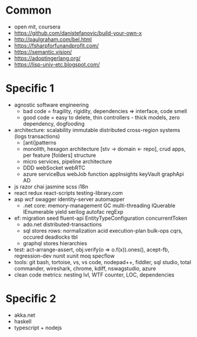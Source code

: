 # Common

* open mit, coursera
* https://github.com/danistefanovic/build-your-own-x
* http://paulgraham.com/bel.html
* https://fsharpforfunandprofit.com/
* https://semantic.vision/
* https://adoptingerlang.org/
* https://lisp-univ-etc.blogspot.com/


# Specific 1

* agnostic software engineering
  * bad code = fragility, rigidity, dependencies => interface, code smell
  * good code = easy to delete, thin controllers - thick models, zero dependency, dogfooding
* architecture: scalability immutable distributed cross-region systems (logs transactions)
  * [anti]patterns
  * monolith, hexagon architecture [stv -> domain <- repo], crud apps, per feature [folders] structure
  * micro services, pipeline architecture
  * DDD webSocket webRTC
  * azure serviceBus webJob function appInsights keyVault graphApi AD
* js razor chai jasmine scss i18n
* react redux react-scripts testing-library.com
* asp wcf swagger identity-server automapper
  * .net core: memory-management GC multi-threading IQuerable IEnumerable yield serilog autofac regExp
* ef: migration seed fluent-api EntityTypeConfiguration concurrentToken
  * ado.net distributed-transactions
  * sql stores rows: normalization acid execution-plan bulk-ops cqrs, occured deadlocks tbl
  * graphql stores hierarchies
* test: act-arrange-assert, obj.verify(o => o.f(x)).ones(), acept-fb, regression-dev nunit xunit moq specflow
* tools: git bash, tortoise, vs, vs code, nodepad++, fiddler, sql studio, total commander, wireshark, chrome, kdiff, nswagstudio, azure
* clean code metrics: nesting lvl, WTF counter, LOC, dependencies


# Specific 2

* akka.net
* haskell
* typescript + nodejs
